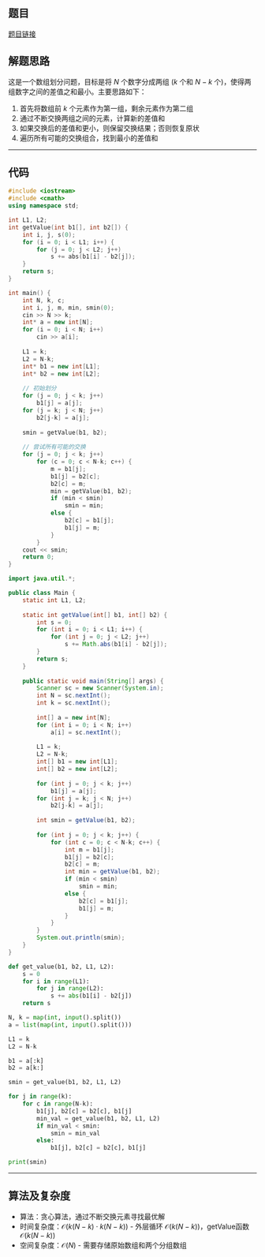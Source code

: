 ## 题目
[题目链接](https://www.nowcoder.com/practice/ca13e8bc6bc44dd6a1b09b3ad31b885e?tpId=182&tqId=372849&sourceUrl=/exam/oj&channenl=wgithub&fromPut=wgithub)

## 解题思路

这是一个数组划分问题，目标是将 $N$ 个数字分成两组 $(k$ 个和 $N-k$ 个)，使得两组数字之间的差值之和最小。主要思路如下：

1. 首先将数组前 $k$ 个元素作为第一组，剩余元素作为第二组
2. 通过不断交换两组之间的元素，计算新的差值和
3. 如果交换后的差值和更小，则保留交换结果；否则恢复原状
4. 遍历所有可能的交换组合，找到最小的差值和

---

## 代码

```cpp
#include <iostream>
#include <cmath>
using namespace std;

int L1, L2;
int getValue(int b1[], int b2[]) {
    int i, j, s(0);
    for (i = 0; i < L1; i++) {
        for (j = 0; j < L2; j++)
            s += abs(b1[i] - b2[j]);
    }
    return s;
}

int main() {
    int N, k, c;
    int i, j, m, min, smin(0);
    cin >> N >> k;
    int* a = new int[N];
    for (i = 0; i < N; i++)
        cin >> a[i];
    
    L1 = k;
    L2 = N-k;
    int* b1 = new int[L1];
    int* b2 = new int[L2];
    
    // 初始划分
    for (j = 0; j < k; j++)
        b1[j] = a[j];
    for (j = k; j < N; j++)
        b2[j-k] = a[j];
        
    smin = getValue(b1, b2);
    
    // 尝试所有可能的交换
    for (j = 0; j < k; j++)
        for (c = 0; c < N-k; c++) {
            m = b1[j];
            b1[j] = b2[c];
            b2[c] = m;
            min = getValue(b1, b2);
            if (min < smin)
                smin = min;
            else {
                b2[c] = b1[j];
                b1[j] = m;
            }
        }
    cout << smin;
    return 0;
}
```

```java
import java.util.*;

public class Main {
    static int L1, L2;
    
    static int getValue(int[] b1, int[] b2) {
        int s = 0;
        for (int i = 0; i < L1; i++) {
            for (int j = 0; j < L2; j++)
                s += Math.abs(b1[i] - b2[j]);
        }
        return s;
    }
    
    public static void main(String[] args) {
        Scanner sc = new Scanner(System.in);
        int N = sc.nextInt();
        int k = sc.nextInt();
        
        int[] a = new int[N];
        for (int i = 0; i < N; i++)
            a[i] = sc.nextInt();
            
        L1 = k;
        L2 = N-k;
        int[] b1 = new int[L1];
        int[] b2 = new int[L2];
        
        for (int j = 0; j < k; j++)
            b1[j] = a[j];
        for (int j = k; j < N; j++)
            b2[j-k] = a[j];
            
        int smin = getValue(b1, b2);
        
        for (int j = 0; j < k; j++) {
            for (int c = 0; c < N-k; c++) {
                int m = b1[j];
                b1[j] = b2[c];
                b2[c] = m;
                int min = getValue(b1, b2);
                if (min < smin)
                    smin = min;
                else {
                    b2[c] = b1[j];
                    b1[j] = m;
                }
            }
        }
        System.out.println(smin);
    }
}
```

```python
def get_value(b1, b2, L1, L2):
    s = 0
    for i in range(L1):
        for j in range(L2):
            s += abs(b1[i] - b2[j])
    return s

N, k = map(int, input().split())
a = list(map(int, input().split()))

L1 = k
L2 = N-k

b1 = a[:k]
b2 = a[k:]

smin = get_value(b1, b2, L1, L2)

for j in range(k):
    for c in range(N-k):
        b1[j], b2[c] = b2[c], b1[j]
        min_val = get_value(b1, b2, L1, L2)
        if min_val < smin:
            smin = min_val
        else:
            b1[j], b2[c] = b2[c], b1[j]

print(smin)
```

---

## 算法及复杂度
- 算法：贪心算法，通过不断交换元素寻找最优解
- 时间复杂度：$\mathcal{O}(k(N-k) \cdot k(N-k))$ - 外层循环 $\mathcal{O}(k(N-k))$，getValue函数 $\mathcal{O}(k(N-k))$
- 空间复杂度：$\mathcal{O}(N)$ - 需要存储原始数组和两个分组数组